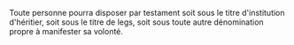   
 Toute personne pourra disposer par testament soit sous le titre d'institution d'héritier, soit sous le titre de legs, soit sous toute autre dénomination propre à manifester sa volonté.  

  
